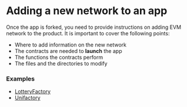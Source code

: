 # Adding a new network to an app

Once the app is forked, you need to provide instructions on adding EVM network to the product. It is important to cover the following points:

- Where to add information on the new network
- The contracts are needed to **launch** the app
- The functions the contracts perform
- The files and the directories to modify

### Examples

- [LotteryFactory](https://github.com/noxonsu/LotteryFactory/blob/main/ADD_NETWORK.md)
- [Unifactory](https://github.com/noxonsu/unifactory/blob/main/docs/addNetwork.md)
